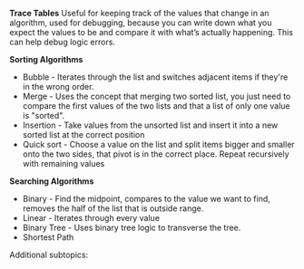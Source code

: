 **Trace Tables**
Useful for keeping track of the values that change in an algorithm, used for debugging, because you can write down what you expect the values to be and compare it with what’s actually happening. This can help debug logic errors.

**Sorting Algorithms**
- Bubble - Iterates through the list and switches adjacent items if they're in the wrong order.
- Merge - Uses the concept that merging two sorted list, you just need to compare the first values of the two lists and that a list of only one value is "sorted".
- Insertion - Take values from the unsorted list and insert it into a new sorted list at the correct position
- Quick sort - Choose a value on the list and split items bigger and smaller onto the two sides, that pivot is in the correct place. Repeat recursively with remaining values

**Searching Algorithms**
- Binary - Find the midpoint, compares to the value we want to find, removes the half of the list that is outside range.
- Linear - Iterates through every value
- Binary Tree - Uses binary tree logic to transverse the tree.
- Shortest Path

Additional subtopics:
```folder-index-content
```